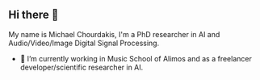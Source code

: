 ## Hi there 👋

My name is Michael Chourdakis, I'm a PhD researcher in AI and Audio/Video/Image Digital Signal Processing.
- 🔭 I’m currently working in Music School of Alimos and as a freelancer developer/scientific researcher in AI.

<!--
**WindowsNT/WindowsNT** is a ✨ _special_ ✨ repository because its `README.md` (this file) appears on your GitHub profile.

Here are some ideas to get you started:

- 🌱 I’m currently learning ...
- 👯 I’m looking to collaborate on ...
- 🤔 I’m looking for help with ...
- 💬 Ask me about ...
- 📫 How to reach me: ...
- 😄 Pronouns: ...
- ⚡ Fun fact: ...
-->
